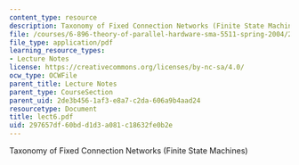 ```yaml
---
content_type: resource
description: Taxonomy of Fixed Connection Networks (Finite State Machines)
file: /courses/6-896-theory-of-parallel-hardware-sma-5511-spring-2004/297657df60bdd1d3a081c18632fe0b2e_lect6.pdf
file_type: application/pdf
learning_resource_types:
- Lecture Notes
license: https://creativecommons.org/licenses/by-nc-sa/4.0/
ocw_type: OCWFile
parent_title: Lecture Notes
parent_type: CourseSection
parent_uid: 2de3b456-1af3-e8a7-c2da-606a9b4aad24
resourcetype: Document
title: lect6.pdf
uid: 297657df-60bd-d1d3-a081-c18632fe0b2e
---
```

Taxonomy of Fixed Connection Networks (Finite State Machines)
